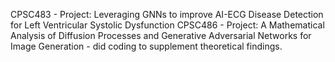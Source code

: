 CPSC483 - Project: Leveraging GNNs to improve AI-ECG Disease Detection for Left Ventricular Systolic Dysfunction
CPSC486 - Project: A Mathematical Analysis of Diffusion Processes and Generative Adversarial Networks for Image Generation - did coding to supplement theoretical findings.

